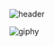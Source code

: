 ![header](https://capsule-render.vercel.app/api?type=wave&color=auto&height=300&section=header&text=capsule%20render&fontSize=90)

![giphy](https://github.com/PxOctopus/PxOctopus/assets/154042778/0794a946-7c05-4bed-bc7e-0946f414d977)


<!---
PxOctopus/PxOctopus is a ✨ special ✨ repository because its `README.md` (this file) appears on your GitHub profile.
You can click the Preview link to take a look at your changes.
--->
